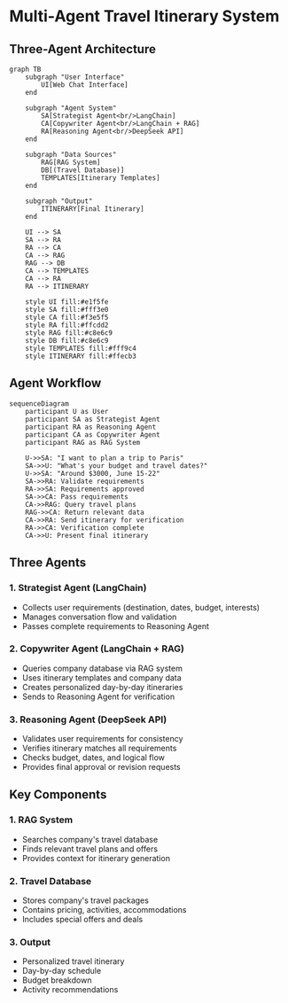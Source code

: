 # Multi-Agent Travel Itinerary System

## Three-Agent Architecture

```mermaid
graph TB
    subgraph "User Interface"
        UI[Web Chat Interface]
    end
    
    subgraph "Agent System"
        SA[Strategist Agent<br/>LangChain]
        CA[Copywriter Agent<br/>LangChain + RAG]
        RA[Reasoning Agent<br/>DeepSeek API]
    end
    
    subgraph "Data Sources"
        RAG[RAG System]
        DB[(Travel Database)]
        TEMPLATES[Itinerary Templates]
    end
    
    subgraph "Output"
        ITINERARY[Final Itinerary]
    end
    
    UI --> SA
    SA --> RA
    RA --> CA
    CA --> RAG
    RAG --> DB
    CA --> TEMPLATES
    CA --> RA
    RA --> ITINERARY
    
    style UI fill:#e1f5fe
    style SA fill:#fff3e0
    style CA fill:#f3e5f5
    style RA fill:#ffcdd2
    style RAG fill:#c8e6c9
    style DB fill:#c8e6c9
    style TEMPLATES fill:#fff9c4
    style ITINERARY fill:#ffecb3
```

## Agent Workflow

```mermaid
sequenceDiagram
    participant U as User
    participant SA as Strategist Agent
    participant RA as Reasoning Agent
    participant CA as Copywriter Agent
    participant RAG as RAG System
    
    U->>SA: "I want to plan a trip to Paris"
    SA->>U: "What's your budget and travel dates?"
    U->>SA: "Around $3000, June 15-22"
    SA->>RA: Validate requirements
    RA->>SA: Requirements approved
    SA->>CA: Pass requirements
    CA->>RAG: Query travel plans
    RAG->>CA: Return relevant data
    CA->>RA: Send itinerary for verification
    RA->>CA: Verification complete
    CA->>U: Present final itinerary
```

## Three Agents

### 1. **Strategist Agent (LangChain)**
- Collects user requirements (destination, dates, budget, interests)
- Manages conversation flow and validation
- Passes complete requirements to Reasoning Agent

### 2. **Copywriter Agent (LangChain + RAG)**
- Queries company database via RAG system
- Uses itinerary templates and company data
- Creates personalized day-by-day itineraries
- Sends to Reasoning Agent for verification

### 3. **Reasoning Agent (DeepSeek API)**
- Validates user requirements for consistency
- Verifies itinerary matches all requirements
- Checks budget, dates, and logical flow
- Provides final approval or revision requests

## Key Components

### 1. **RAG System**
- Searches company's travel database
- Finds relevant travel plans and offers
- Provides context for itinerary generation

### 2. **Travel Database**
- Stores company's travel packages
- Contains pricing, activities, accommodations
- Includes special offers and deals

### 3. **Output**
- Personalized travel itinerary
- Day-by-day schedule
- Budget breakdown
- Activity recommendations 